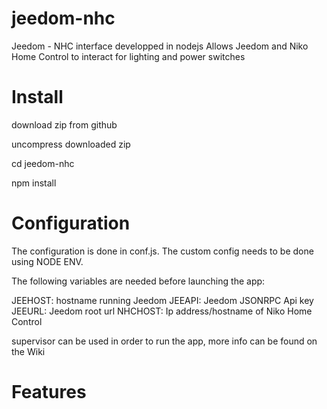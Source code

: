 # jeedom-nhc
Jeedom - NHC interface developped in nodejs
Allows Jeedom and Niko Home Control to interact for lighting and power switches

# Install
download zip from github

uncompress downloaded zip 

cd jeedom-nhc

npm install

# Configuration
The configuration is done in conf.js. The custom config needs to be done using NODE ENV.

The following variables are needed before launching the app:

  JEEHOST: hostname running Jeedom
  JEEAPI: Jeedom JSONRPC Api key
  JEEURL: Jeedom root url
  NHCHOST: Ip address/hostname of Niko Home Control

supervisor can be used in order to run the app, more info can be found on the Wiki

# Features

